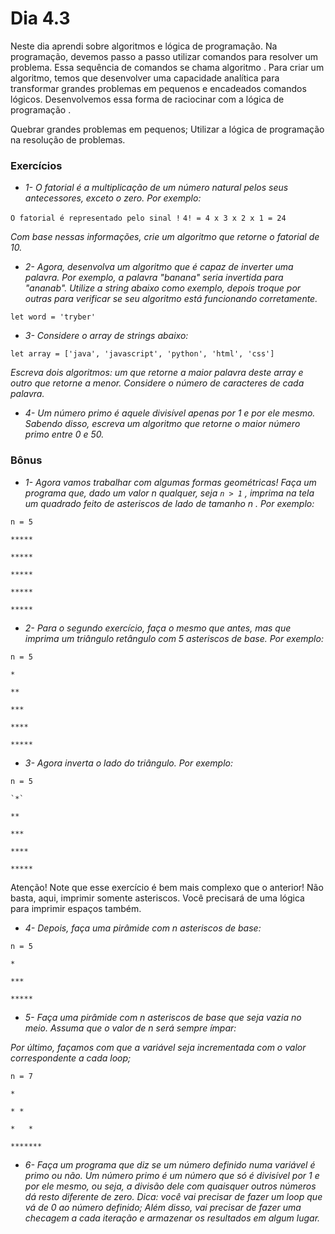 # Dia 4.3

Neste dia aprendi sobre algoritmos e lógica de programação.
Na programação, devemos passo a passo utilizar comandos para resolver um problema. Essa sequência de comandos se chama algoritmo . Para criar um algoritmo, temos que desenvolver uma capacidade analítica para transformar grandes problemas em pequenos e encadeados comandos lógicos. Desenvolvemos essa forma de raciocinar com a lógica de programação .

Quebrar grandes problemas em pequenos;
Utilizar a lógica de programação na resolução de problemas.


### Exercícios

- *1- O fatorial é a multiplicação de um número natural pelos seus antecessores, exceto o zero. Por exemplo:*

`O fatorial é representado pelo sinal !`
`4! = 4 x 3 x 2 x 1 = 24`

*Com base nessas informações, crie um algoritmo que retorne o fatorial de 10.*


- *2- Agora, desenvolva um algoritmo que é capaz de inverter uma palavra. Por exemplo, a palavra "banana" seria invertida para "ananab". Utilize a string abaixo como exemplo, depois troque por outras para verificar se seu algoritmo está funcionando corretamente.*

`let word = 'tryber'`


- *3- Considere o array de strings abaixo:*

`let array = ['java', 'javascript', 'python', 'html', 'css']`

*Escreva dois algoritmos: um que retorne a maior palavra deste array e outro que retorne a menor. Considere o número de caracteres de cada palavra.*



- *4- Um número primo é aquele divisível apenas por 1 e por ele mesmo. Sabendo disso, escreva um algoritmo que retorne o maior número primo entre 0 e 50.*



### Bônus

- *1- Agora vamos trabalhar com algumas formas geométricas! Faça um programa que, dado um valor n qualquer, seja `n > 1` , imprima na tela um quadrado feito de asteriscos de lado de tamanho n . Por exemplo:*

`n = 5`

`*****`

`*****`

`*****`

`*****`

`*****`


- *2- Para o segundo exercício, faça o mesmo que antes, mas que imprima um triângulo retângulo com 5 asteriscos de base. Por exemplo:*

`n = 5`

`*`

`**`

`***`

`****`

`*****`


- *3- Agora inverta o lado do triângulo. Por exemplo:*

`n = 5`

    `*`

   `**`

  `***`

 `****`

`*****`

Atenção! Note que esse exercício é bem mais complexo que o anterior! Não basta, aqui, imprimir somente asteriscos. Você precisará de uma lógica para imprimir espaços também.


- *4- Depois, faça uma pirâmide com n asteriscos de base:*

`n = 5`

  `*`

 `***`

`*****`


- *5- Faça uma pirâmide com n asteriscos de base que seja vazia no meio. Assuma que o valor de n será sempre ímpar:*

*Por último, façamos com que a variável seja incrementada com o valor correspondente a cada loop;*

`n = 7`

   `*`

  `* *`

 `*   *`
 
`*******`


- *6- Faça um programa que diz se um número definido numa variável é primo ou não.*
*Um número primo é um número que só é divisível por 1 e por ele mesmo, ou seja, a divisão dele com quaisquer outros números dá resto diferente de zero.*
*Dica: você vai precisar de fazer um loop que vá de 0 ao número definido; Além disso, vai precisar de fazer uma checagem a cada iteração e armazenar os resultados em algum lugar.*
